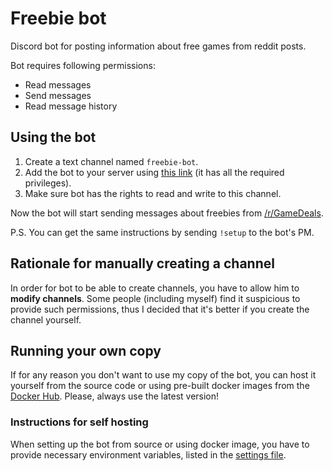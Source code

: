 # Freebie bot

Discord bot for posting information about free games from reddit posts.

Bot requires following permissions:

- Read messages
- Send messages
- Read message history

## Using the bot

1. Create a text channel named `freebie-bot`.
2. Add the bot to your server using [this link](https://discord.com/oauth2/authorize?client_id=755888875171217589&permissions=68608&scope=bot) (it has all the required privileges).
3. Make sure bot has the rights to read and write to this channel.

Now the bot will start sending messages about freebies from [/r/GameDeals](https://www.reddit.com/r/GameDeals/).

P.S. You can get the same instructions by sending `!setup` to the bot's PM.

## Rationale for manually creating a channel

In order for bot to be able to create channels, you have to allow him to **modify channels**. Some people (including myself) find it suspicious to provide such permissions, thus I decided that it's better if you create the channel yourself.

## Running your own copy

If for any reason you don't want to use my copy of the bot, you can host it yourself from the source code or using pre-built docker images from the [Docker Hub](https://hub.docker.com/r/arnornolen/freebie-bot/tags?page=1&ordering=last_updated). Please, always use the latest version!

### Instructions for self hosting

When setting up the bot from source or using docker image, you have to provide necessary environment variables, listed in the [settings file](./settings.js).
